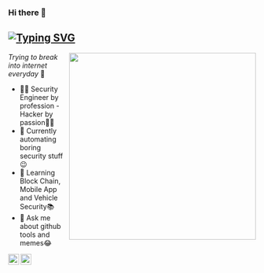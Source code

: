 ### Hi there 👋
## [![Typing SVG](https://readme-typing-svg.herokuapp.com?font=Arial&size=30&color=000000&lines=This+is+Satyendra;An+AppSec+Ninja+🥷)](https://git.io/typing-svg)

<img align='right' src="https://github-readme-stats.vercel.app/api?username=bugdisclose&show_icons=true&count_private=true&&hide=contribs&theme=cobalt" width="380">

_Trying to break into internet everyday_ 👾

- 👨‍💻 Security Engineer by profession - Hacker by passion👨‍🎤
- 🔭 Currently automating boring security stuff😉
- 🌱 Learning Block Chain, Mobile App and Vehicle Security📚
- 💬 Ask me about github tools and memes😂

<a href="https://twitter.com/itsgeekymonk">
  <img align="left" alt="Satyendra's Twitter" width="22px" src="https://cdn.jsdelivr.net/npm/simple-icons@v3/icons/twitter.svg" />
</a>
<a href="https://www.linkedin.com/in/ad17ya/">
  <img align="left" alt="Aditya's Linkdein" width="22px" src="https://cdn.jsdelivr.net/npm/simple-icons@v3/icons/linkedin.svg" />
</a>
